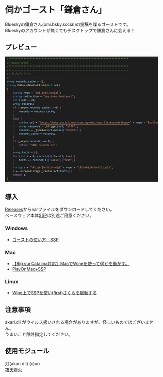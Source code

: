 # 伺かゴースト「鎌倉さん」

Blueskyの鎌倉さん(omi.bsky.social)の投稿を喋るゴーストです。  
Blueskyのアカウントが無くてもデスクトップで鎌倉さんに会える！

## プレビュー

![プレビュー](.ukagaka/preview/demo.gif "プレビュー")

## 導入

[Releases](https://github.com/nikolat/ukagaka-kamakurasan/releases)からnarファイルをダウンロードしてください。  
ベースウェア本体[SSP](http://ssp.shillest.net/)は別途ご用意ください。

### Windows

- [ゴーストの使い方 - SSP](https://keshiki.nobody.jp/)

### Mac

- [【Big sur,Catalina対応】MacでWineを使って伺かを動かす。](https://c-lege.hacca.jp/ukgk/ukgk_at_mac.html)
- [PlayOnMac+SSP](https://tablesalt.o0o0.jp/ukagaka/ct_maconssp.html)

### Linux

- [Wine上でSSPを使い(first)さくらを起動する](https://qiita.com/ponapalt/items/c2c30b7bdb3c325a31f7)

## 注意事項

akari.dll がウイルス扱いされる場合がありますが、怪しいものではございません。  
うまいこと除外指定してください。

## 使用モジュール
灯(akari.dll) (c)un  
[夜天燈火](http://le.silk.to/)
